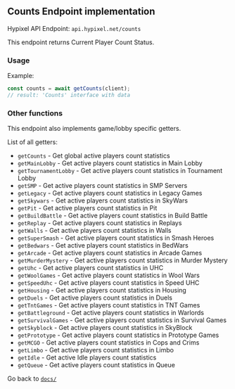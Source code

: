 ## Counts Endpoint implementation

Hypixel API Endpoint: `api.hypixel.net/counts`

This endpoint returns Current Player Count Status.

### Usage

Example:
```ts
const counts = await getCounts(client);
// result: 'Counts' interface with data
```

### Other functions

This endpoint also implements game/lobby specific getters.

List of all getters:
- `getCounts` - Get global active players count statistics
- `getMainLobby` - Get active players count statistics in Main Lobby
- `getTournamentLobby` - Get active players count statistics in Tournament Lobby
- `getSMP` - Get active players count statistics in SMP Servers
- `getLegacy` - Get active players count statistics in Legacy Games
- `getSkywars` - Get active players count statistics in SkyWars
- `getPit` - Get active players count statistics in Pit
- `getBuildBattle` - Get active players count statistics in Build Battle
- `getReplay` - Get active players count statistics in Replays
- `getWalls` - Get active players count statistics in Walls
- `getSuperSmash` - Get active players count statistics in Smash Heroes
- `getBedwars` - Get active players count statistics in BedWars
- `getArcade` - Get active players count statistics in Arcade Games
- `getMurderMystery` - Get active players count statistics in Murder Mystery
- `getUhc` - Get active players count statistics in UHC
- `getWoolGames` - Get active players count statistics in Wool Wars
- `getSpeedUhc` - Get active players count statistics in Speed UHC
- `getHousing` - Get active players count statistics in Housing
- `getDuels` - Get active players count statistics in Duels
- `getTntGames` - Get active players count statistics in TNT Games
- `getBattleground` - Get active players count statistics in Warlords
- `getSurvivalGames` - Get active players count statistics in Survival Games
- `getSkyblock` - Get active players count statistics in SkyBlock
- `getPrototype` - Get active players count statistics in Prototype Games
- `getMCGO` - Get active players count statistics in Cops and Crims
- `getLimbo` - Get active players count statistics in Limbo
- `getIdle` - Get active Idle players count statistics
- `getQueue` - Get active players count statistics in Queue


Go back to [`docs/`](../README.md)
